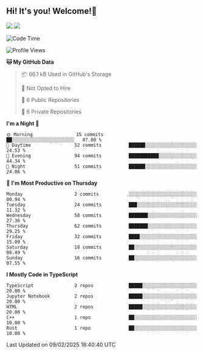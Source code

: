 ## Hi! It's you! Welcome!👋
<p align="left">
  <img src="https://github-readme-stats.vercel.app/api/top-langs/?username=Shanshuimei&theme=transparent&hide_border=true" />
  <img src="https://github-readme-stats.vercel.app/api/wakatime?username=Shanshuimei&theme=transparent&hide_border=true&layout=compact&langs_count=22" />
</p>

<!--START_SECTION:waka-->
![Code Time](http://img.shields.io/badge/Code%20Time-108%20hrs%2041%20mins-blue)

![Profile Views](http://img.shields.io/badge/Profile%20Views-8-blue)

**🐱 My GitHub Data** 

> 📦 66.1 kB Used in GitHub's Storage 
 > 
> 🚫 Not Opted to Hire
 > 
> 📜 6 Public Repositories 
 > 
> 🔑 6 Private Repositories 
 > 
**I'm a Night 🦉** 

```text
🌞 Morning                15 commits          ██░░░░░░░░░░░░░░░░░░░░░░░   07.08 % 
🌆 Daytime                52 commits          ██████░░░░░░░░░░░░░░░░░░░   24.53 % 
🌃 Evening                94 commits          ███████████░░░░░░░░░░░░░░   44.34 % 
🌙 Night                  51 commits          ██████░░░░░░░░░░░░░░░░░░░   24.06 % 
```
📅 **I'm Most Productive on Thursday** 

```text
Monday                   2 commits           ░░░░░░░░░░░░░░░░░░░░░░░░░   00.94 % 
Tuesday                  24 commits          ███░░░░░░░░░░░░░░░░░░░░░░   11.32 % 
Wednesday                58 commits          ███████░░░░░░░░░░░░░░░░░░   27.36 % 
Thursday                 62 commits          ███████░░░░░░░░░░░░░░░░░░   29.25 % 
Friday                   32 commits          ████░░░░░░░░░░░░░░░░░░░░░   15.09 % 
Saturday                 18 commits          ██░░░░░░░░░░░░░░░░░░░░░░░   08.49 % 
Sunday                   16 commits          ██░░░░░░░░░░░░░░░░░░░░░░░   07.55 % 
```


**I Mostly Code in TypeScript** 

```text
TypeScript               2 repos             █████░░░░░░░░░░░░░░░░░░░░   20.00 % 
Jupyter Notebook         2 repos             █████░░░░░░░░░░░░░░░░░░░░   20.00 % 
HTML                     2 repos             █████░░░░░░░░░░░░░░░░░░░░   20.00 % 
C++                      1 repo              ██░░░░░░░░░░░░░░░░░░░░░░░   10.00 % 
Rust                     1 repo              ██░░░░░░░░░░░░░░░░░░░░░░░   10.00 % 
```




 Last Updated on 09/02/2025 18:40:40 UTC
<!--END_SECTION:waka-->
